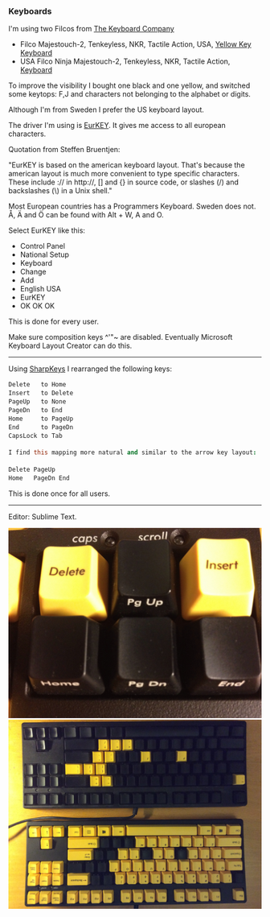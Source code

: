 ### Keyboards

I'm using two Filcos from [The Keyboard Company](http://www.keyboardco.com)

* Filco Majestouch-2, Tenkeyless, NKR, Tactile Action, USA, [Yellow Key Keyboard](http://www.keyboardco.com/keyboard/filco-majestouch-2-tenkeyless-nkr-tactile-action-usa-yellow-key-keyboard.asp)
* USA Filco Ninja Majestouch-2, Tenkeyless, NKR, Tactile Action, [Keyboard](http://www.keyboardco.com/keyboard/usa-filco-ninja-majestouch-2-tenkeyless-nkr-tactile-action-keyboard.asp)

To improve the visibility I bought one black and one yellow, and switched some keytops: F,J and characters not belonging to the alphabet or digits.

Although I'm from Sweden I prefer the US keyboard layout.

The driver I'm using is [EurKEY](http://eurkey.steffen.bruentjen.eu/?lang=en).
It gives me access to all european characters.

Quotation from Steffen Bruentjen:

"EurKEY is based on the american keyboard layout. That's because the american layout is much more convenient to type specific characters. These include :// in http://, [] and {} in source code, or slashes (/) and backslashes (\\) in a Unix shell."

Most European countries has a Programmers Keyboard. Sweden does not.
Å, Ä and Ö can be found with Alt + W, A and O.

Select EurKEY like this:

* Control Panel
* National Setup
* Keyboard
* Change
* Add
* English USA
* EurKEY
* OK OK OK

This is done for every user.

Make sure composition keys ^'"~ are disabled.
Eventually Microsoft Keyboard Layout Creator can do this.

---

Using [SharpKeys](https://github.com/randyrants/sharpkeys) I rearranged the following keys:

```Coffeescript
Delete   to Home
Insert   to Delete
PageUp   to None
PageDn   to End
Home     to PageUp
End      to PageDn
CapsLock to Tab

I find this mapping more natural and similar to the arrow key layout:

Delete PageUp
Home   PageDn End
```

This is done once for all users.

---					

Editor: Sublime Text.

![Sixpack](IMG_1702.jpg)
![Keyboards](IMG_0351.JPG)